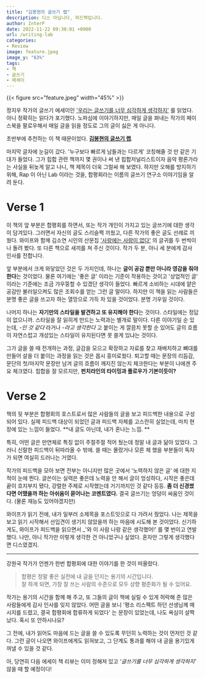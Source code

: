 ```yaml
---
title: "김봉현의 글쓰기 랩"
description: 디스 아닙니다, 피드백입니다.
author: InterP
date: 2022-11-22 09:30:01 +0900
url: /writing-lab
categories:
- Review
image: feature.jpeg
image_y: "63%"
tags: 
- 책
- 글쓰기
- 에세이
---
```


{{< figure src="feature.jpeg" width="45%" >}}

정지우 작가의 글쓰기 에세이인 ['우리는 글쓰기를 너무 심각하게 생각하지'](http://www.yes24.com/Product/Goods/105521868) 를 읽었다. 아니 정확히는 읽다가 포기했다. 노파심에 이야기하지만, 매일 글을 펴내는 작가의 페이스북을 팔로우해서 매일 글을 읽을 정도로 그의 글이 싫은 게 아니다. 

초반부에 추천하는 이 책 때문이었다. [**김봉현의 글쓰기 랩**](http://www.yes24.com/Product/Goods/78586548).

마지막 글자에 눈길이 갔다. '누구보다 빠르게 남들과는 다르게' 코칭해줄 것 만 같은 기대가 들었다. 그가 힙합 관련 책까지 몇 권이나 써 낸 힙합저널리스트이자 음악 평론가라는 사실을 뒤늦게 알고 나니, 책 제목이 더욱 그럴싸 해 보였다. 하지만 오해를 방지하기 위해, Rap 이 아닌 Lab 이라는 것을, 합평회라는 이름의 글쓰기 연구소 이야기임을 알려 둔다.


# Verse 1

이 책의 앞 부분은 합평회를 하면서, 또는 작가 개인이 가지고 있는 글쓰기에 대한 생각이 담겨있다. 그러면서 자신의 글도 스리슬쩍 끼웠고, 다른 작가의 좋은 글도 선례로 끼웠다. 와이프와 함께 김소연 시인의 산문집 ['사랑에는 사랑이 없다'](http://www.yes24.com/Product/Goods/76109558) 의 글귀를 두 번씩이나 돌려 봤다. 또 다른 책으로 새끼를 쳐 주신 것이다. 작가 두 분, 아니 세 분에게 감사 인사를 전합니다.

앞 부분에서 크게 와닿았던 것은 두 가지인데, 하나는 **글이 공감 뿐만 아니라 영감을 줘야 한다**는 것이었다. 물론 여기에는 '좋은 글' 이라는 기준이 작용하는 것이고 '상업적인 글' 이라는 기준에는 조금 갸우뚱할 수 있겠단 생각이 들었다. 빠르게 소비하는 시대에 얕은 공감만 불러일으켜도 많은 조회수를 얻는 그런 글 말이다. 하지만 이 책을 읽는 사람들은 분명 좋은 글을 쓰고자 하는 열망으로 가득 차 있을 것이었다. 분명 기우일 것이다.

나머지 하나는 **자기만의 스타일을 발견하고 또 유지해야 한다**는 것이다. 스타일에는 정답이 없으니까. 스타일을 잘 읽히게 만드는 노력과는 별개로 말이다. 다른 이야기일 순 있는데, *-인 것 같다* 라거나 *-라고 생각한다* 고 붙이는 게 깔끔치 못할 순 있어도 글의 흐름이 자연스럽고 개성있는 스타일이 유지된다면 못 쓸게 있냐는 것이다. 

그가 글을 쓸 때 전개하는 과정, 글감을 모으고 확장하고 자료를 찾고 재배치하고 뼈대를 만들어 살을 더 붙이는 과정을 읽는 것은 몹시 흥미로웠다. 퇴고할 때는 문장의 리듬감, 문단의 첫/마지막 문장만 남겨 글의 흐름이 깨지진 않는지 체크한다는 부분이 나에겐 주요 체크였다. 힙합을 잘 모르지만, **펀치라인의 타이밍과 플로우가 기본이듯이?**

# Verse 2

책의 뒷 부분은 합평회의 호스트로서 많은 사람들의 글을 보고 피드백한 내용으로 구성되어 있다. 실제 피드백 대상이 되었던 글과 피드백 자체를 고스란히 실었는데, 마치 현장에 있는 느낌이 들었다. **내 글도 아닌데, 내가 혼나는 느낌. **

특히, 어떤 글은 만연체로 특징 없이 주절주절 적어 뒀는데 정말 내 글과 닮아 있었다. 그러니 신랄한 피드백이 뒤따라올 수 밖에. 쓸 때는 몰랐거나 모른 체 했을 부분들이 독자가 되면 여실히 드러나는 거였다.

작가의 피드백을 모아 보면 전부는 아니지만 많은 곳에서 '노력하지 않은 글' 에 대한 지적이 눈에 띈다. 글쓴이는 실력은 좋은데 노력을 안 해서 글이 엉성하다, 시작은 좋은데 끝이 흐지부지 됐다, 강렬한 주제로 시작했는데 거기까지인 것 같다 등등. **좀 더 신경썼다면 어땠을까 하는 아쉬움이 묻어나는 코멘트였다.** 결국 글쓰기는 엉덩이 싸움인 것이다. (물론 재능도 있어야겠지만)

와이프가 읽기 전에, 내가 일부러 소제목을 포스트잇으로 다 가려서 줬었다. 나는 제목을 보고 읽기 시작해서 선입견이 생기지 않았을까 하는 마음에 시도해 본 것이었다. 신기하게도, 와이프가 피드백을 읽으면서 _'와 이 사람 나랑 같은 생각했어!' 를 몇 번이고 연발했다. 나만, 아니 작가만 이렇게 생각한 건 아니었구나 싶었다. 혼자만 그렇게 생각했다면 디스였겠지.

---

강원국 작가가 언젠가 한번 합평회에 대한 이야기를 한 것이 떠올랐다.

> 합평은 정말 좋은 실전에 내 글을 던지는 용기의 시간입니다.  
> 잘 하게 되면, 가장 잘 쓰는 사람의 수준으로 모두 상향 평준화가 될 수 있어요.

작가는 용기의 시간을 함께 해 주고, 또 그들의 글이 책에 실릴 수 있게 허락해 준 많은 사람들에게 감사 인사를 잊지 않았다. 어떤 글을 보니 '평소 리스펙트 하던 선생님께 메시지를 드렸고, 결국 합평회에 합류하게 되었다' 는 문장이 있었는데, 나도 욕심이 살짝 났다. 혹시 또 안하시나요?

그 전에, 내가 읽어도 마음에 드는 글을 쓸 수 있도록 무던히 노력하는 것이 먼저인 것 같다. 그런 글이 나오면 와이프에게도 읽혀보고, 그 단계도 통과를 해야 내 글을 용기있게 꺼낼 수 있을 것 같다.

아, 당연히 다음 에세이 책 리뷰는 이미 정해져 있고 _'글쓰기를 너무 심각하게 생각하지'_ 않을 때 할 예정이다!
